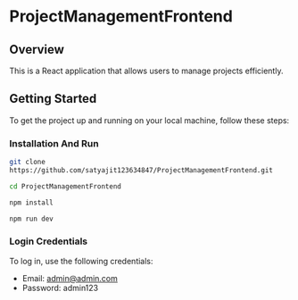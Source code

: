# ProjectManagementFrontend

## Overview

This is a React application that allows users to manage projects efficiently.

## Getting Started

To get the project up and running on your local machine, follow these steps:

### Installation And Run

   ```bash
   git clone 
 https://github.com/satyajit123634847/ProjectManagementFrontend.git

 cd ProjectManagementFrontend

 npm install

 npm run dev

```
### Login Credentials

To log in, use the following credentials:

- Email: admin@admin.com
- Password: admin123